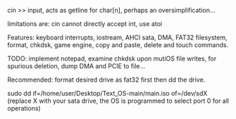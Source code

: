 cin >> input, acts as getline for char[n], perhaps an oversimplification...

limitations are: cin cannot directly accept int, use atoi

Features: keyboard interrupts, iostream, AHCI sata, DMA, FAT32 filesystem, format, chkdsk, game engine, copy and paste, delete and touch commands. 

TODO: implement notepad, examine chkdsk upon mutiOS file writes, for spurious deletion, dump DMA and PCIE to file...

Recommended: format desired drive as fat32 first then dd the drive.

sudo dd if=/home/user/Desktop/Text_OS-main/main.iso of=/dev/sdX (replace X with your sata drive, the OS is programmed to select port 0 for all operations)


